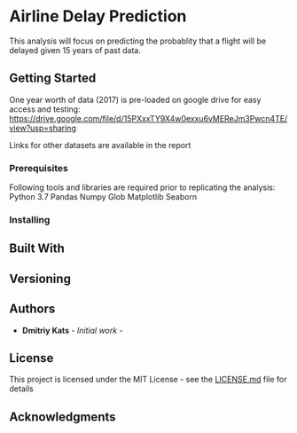 # Airline Delay Prediction

This analysis will focus on predicting the probablity that a flight will be delayed given 15 years of past data.

## Getting Started

One year worth of data (2017) is pre-loaded on google drive for easy access and testing:
https://drive.google.com/file/d/15PXxxTY9X4w0exxu6vMEReJm3Pwcn4TE/view?usp=sharing

Links for other datasets are available in the report

### Prerequisites

Following tools and libraries are required prior to replicating the analysis:
Python 3.7
Pandas
Numpy
Glob
Matplotlib
Seaborn


### Installing

## Built With

## Versioning

## Authors

* **Dmitriy Kats** - *Initial work* - 

## License

This project is licensed under the MIT License - see the [LICENSE.md](LICENSE.md) file for details

## Acknowledgments

